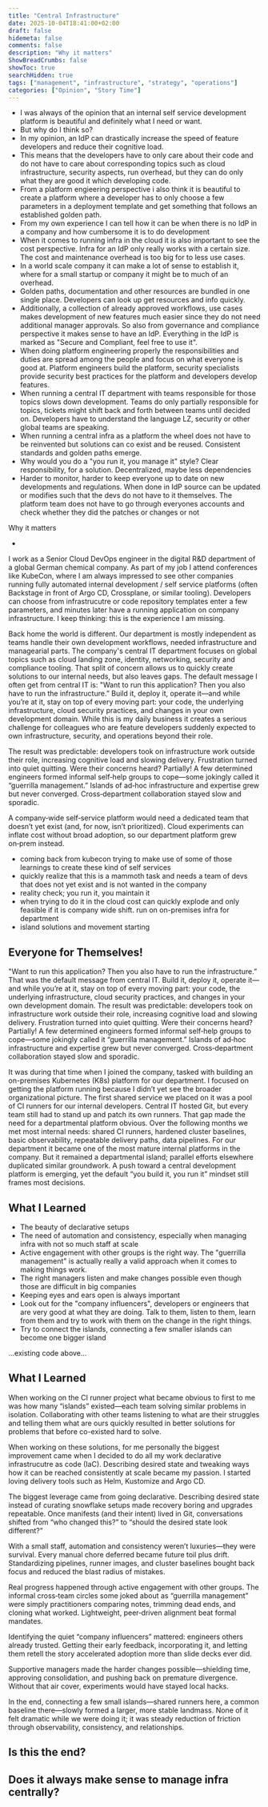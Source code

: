 ```yaml
---
title: "Central Infrastructure"
date: 2025-10-04T18:41:00+02:00
draft: false
hidemeta: false
comments: false
description: "Why it matters"
ShowBreadCrumbs: false
showToc: true
searchHidden: true
tags: ["management", "infrastructure", "strategy", "operations"]
categories: ["Opinion", "Story Time"]
---
```




- I was always of the opinion that an internal self service development platform is beautiful and definitely what I need or want. 
- But why do I think so?
- In my opinion, an IdP can drastically increase the speed of feature developers and reduce their cognitive load. 
- This means that the developers have to only care about their code and do not have to care about corresponding topics such as cloud infrastructure, security aspects, run overhead, but they can do only what they are good it which developing code.
- From a platform engieering perspective i also think it is beautiful to create a platform where a developer has to only choose a few parameters in a deployment template and get something that follows an established golden path.
- From my own experience I can tell how it can be when there is no IdP in a company and how cumbersome it is to do development
- When it comes to running infra in the cloud it is also important to see the cost perspective. Infra for an IdP only really works with a certain size. The cost and maintenance overhead is too big for to less use cases. 
- In a world scale company it can make a lot of sense to establish it, where for a small startup or company it might be to much of an overhead.
- Golden paths, documentation and other resources are bundled in one single place. Developers can look up get resources and info quickly.
- Additionally, a collection of already approved workflows, use cases makes development of new features much easier since they do not need additional manager approvals. So also from governance and compliance perspective it makes sense to have an IdP. Everything in the IdP is marked as "Secure and Compliant, feel free to use it".
- When doing platform engineering properly the responsibilities and duties are spread among the people and focus on what everyone is good at. Platform engineers build the platform, security specialists provide security best practices for the platform and developers develop features. 
- When running a central IT department with teams responsible for those topics slows down development. Teams do only partially responsible for topics, tickets might shift back and forth between teams until decided on. Developers have to understand the language LZ, security or other global teams are speaking.
- When running a central infra as a platform the wheel does not have to be reinvented but solutions can co exist and be reused. Consistent standards and golden paths emerge.
- Why would you do a "you run it, you manage it" style? Clear responsibility, for a solution. Decentralized, maybe less dependencies
- Harder to monitor, harder to keep everyone up to date on new developments and regulations. When done in IdP source can be updated or modifies such that the devs do not have to it themselves. The platform team does not have to go through everyones accounts and check whether they did the patches or changes or not





Why it matters

- 



I work as a Senior Cloud DevOps engineer in the digital R&D department of a global German chemical company. As part of my job I attend conferences like KubeCon, where I am always impressed to see other companies running fully automated internal development / self service platforms (often Backstage in front of Argo CD, Crossplane, or similar tooling). Developers can choose from infrastrucutre or code repository templates enter a few parameters, and minutes later have a running application on company infrastructure. I keep thinking: this is the experience I am missing. 

Back home the world is different. Our department is mostly independent as teams handle their own development workflows, needed infrastructure and managearial parts. The company's central IT department focuses on global topics such as cloud landing zone, identity, networking, security and compliance tooling. That split of concern allows us to quickly create solutions to our internal needs, but also leaves gaps. The default message I often get from central IT is: "Want to run this application? Then you also have to run the infrastructure.” Build it, deploy it, operate it—and while you’re at it, stay on top of every moving part: your code, the underlying infrastructure, cloud security practices, and changes in your own development domain. While this is my daily business it creates a serious challenge for colleagues who are feature developers suddenly expected to own infrastructure, security, and operations beyond their role. 





The result was predictable: developers took on infrastructure work outside their role, increasing cognitive load and slowing delivery. Frustration turned into quiet quitting. Were their concerns heard? Partially! A few determined engineers formed informal self‑help groups to cope—some jokingly called it “guerrilla management.” Islands of ad‑hoc infrastructure and expertise grew but never converged. Cross‑department collaboration stayed slow and sporadic. 




A company‑wide self‑service platform would need a dedicated team that doesn’t yet exist (and, for now, isn’t prioritized). Cloud experiments can inflate cost without broad adoption, so our department platform grew on‑prem instead.



- coming back from kubecon trying to make use of some of those learnings to create these kind of self services
- quickly realize that this is a mammoth task and needs a team of devs that does not yet exist and is not wanted in the company
- reality check; you run it, you maintain it
- when trying to do it in the cloud cost can quickly explode and only feasible if it is company wide shift. run on on-premises infra for department
- island solutions and movement starting








## Everyone for Themselves!

"Want to run this application? Then you also have to run the infrastructure.” That was the default message from central IT. Build it, deploy it, operate it—and while you’re at it, stay on top of every moving part: your code, the underlying infrastructure, cloud security practices, and changes in your own development domain. The result was predictable: developers took on infrastructure work outside their role, increasing cognitive load and slowing delivery. Frustration turned into quiet quitting. Were their concerns heard? Partially! A few determined engineers formed informal self‑help groups to cope—some jokingly called it “guerrilla management.” Islands of ad‑hoc infrastructure and expertise grew but never converged. Cross‑department collaboration stayed slow and sporadic. 

It was during that time when I joined the company, tasked with building an on-premises Kubernetes (K8s) platform for our department. I focused on getting the platform running because I didn’t yet see the broader organizational picture. The first shared service we placed on it was a pool of CI runners for our internal developers. Central IT hosted Git, but every team still had to stand up and patch its own runners. That gap made the need for a departmental platform obvious. Over the following months we met most internal needs: shared CI runners, hardened cluster baselines, basic observability, repeatable delivery paths, data pipelines. For our department it became one of the most mature internal platforms in the company. But it remained a departmental island; parallel efforts elsewhere duplicated similar groundwork. A push toward a central development platform is emerging, yet the default “you build it, you run it” mindset still frames most decisions. 

## What I Learned

- The beauty of declarative setups
- The need of automation and consistency, especially when managing infra with not so much staff at scale
- Active engagement with other groups is the right way. The "guerrilla management" is actually really a valid approach when it comes to making things work.
- The right managers listen and make changes possible even though those are difficult in big companies
- Keeping eyes and ears open is always important
- Look out for the "company influencers", developers or engineers that are very good at what they are doing. Talk to them, listen to them, learn from them and try to work with them on the change in the right things.
- Try to connect the islands, connecting a few smaller islands can become one bigger island




...existing code above...

## What I Learned

When working on the CI runner project what became obvious to first to me was how many “islands” existed—each team solving similar problems in isolation. Collaborating with other teams listening to what are their struggles and telling them what are ours quickly resulted in better solutions for problems that before co-existed hard to solve. 


When working on these solutions, for me personally the biggest improvement came when I decided to do all my work declarative infrastrucutre as code (IaC). Describing desired state and tweaking ways how it can be reached consistently at scale became my passion. I started loving delivery tools such as Helm, Kustomize and Argo CD.


The biggest leverage came from going declarative. Describing desired state instead of curating snowflake setups made recovery boring and upgrades repeatable. Once manifests (and their intent) lived in Git, conversations shifted from “who changed this?” to “should the desired state look different?”







With a small staff, automation and consistency weren’t luxuries—they were survival. Every manual chore deferred became future toil plus drift. Standardizing pipelines, runner images, and cluster baselines bought back focus and reduced the blast radius of mistakes.

Real progress happened through active engagement with other groups. The informal cross‑team circles some joked about as “guerrilla management” were simply practitioners comparing notes, trimming dead ends, and cloning what worked. Lightweight, peer‑driven alignment beat formal mandates.

Identifying the quiet “company influencers” mattered: engineers others already trusted. Getting their early feedback, incorporating it, and letting them retell the story accelerated adoption more than slide decks ever did.

Supportive managers made the harder changes possible—shielding time, approving consolidation, and pushing back on premature divergence. Without that air cover, experiments would have stayed local hacks.

In the end, connecting a few small islands—shared runners here, a common baseline there—slowly formed a larger, more stable landmass. None of it felt dramatic while we were doing it; it was steady reduction of friction through observability, consistency, and relationships.



## Is this the end?

## Does it always make sense to manage infra centrally?